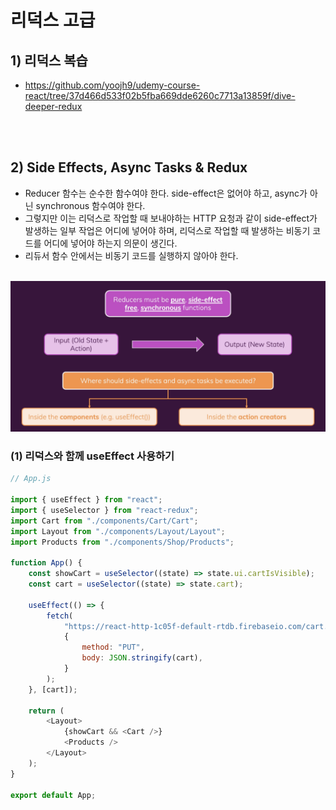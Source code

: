 # 리덕스 고급

## 1) 리덕스 복습

-   https://github.com/yoojh9/udemy-course-react/tree/37d466d533f02b5fba669dde6260c7713a13859f/dive-deeper-redux

<br><br>

## 2) Side Effects, Async Tasks & Redux

-   Reducer 함수는 순수한 함수여야 한다. side-effect은 없어야 하고, async가 아닌 synchronous 함수여야 한다.
-   그렇지만 이는 리덕스로 작업할 때 보내야하는 HTTP 요청과 같이 side-effect가 발생하는 일부 작업은 어디에 넣어야 하며, 리덕스로 작업할 때 발생하는 비동기 코드를 어디에 넣어야 하는지 의문이 생긴다.
-   리듀서 함수 안에서는 비동기 코드를 실행하지 않아야 한다.

<br>

<img src="./image.png" width="600px">

<br>

### (1) 리덕스와 함께 useEffect 사용하기

```javascript
// App.js

import { useEffect } from "react";
import { useSelector } from "react-redux";
import Cart from "./components/Cart/Cart";
import Layout from "./components/Layout/Layout";
import Products from "./components/Shop/Products";

function App() {
    const showCart = useSelector((state) => state.ui.cartIsVisible);
    const cart = useSelector((state) => state.cart);

    useEffect(() => {
        fetch(
            "https://react-http-1c05f-default-rtdb.firebaseio.com/cart.json",
            {
                method: "PUT",
                body: JSON.stringify(cart),
            }
        );
    }, [cart]);

    return (
        <Layout>
            {showCart && <Cart />}
            <Products />
        </Layout>
    );
}

export default App;
```
